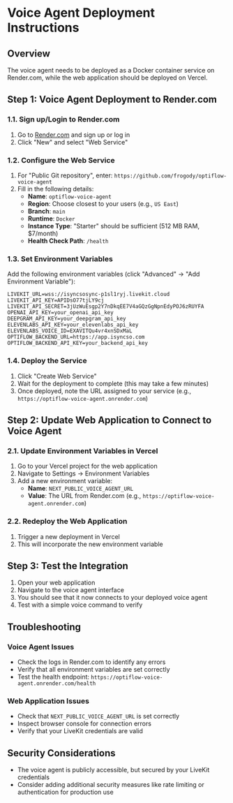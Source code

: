 # Voice Agent Deployment Instructions

## Overview
The voice agent needs to be deployed as a Docker container service on Render.com, while the web application should be deployed on Vercel.

## Step 1: Voice Agent Deployment to Render.com

### 1.1. Sign up/Login to Render.com
1. Go to [Render.com](https://render.com) and sign up or log in
2. Click "New" and select "Web Service"

### 1.2. Configure the Web Service
1. For "Public Git repository", enter: `https://github.com/frogody/optiflow-voice-agent`
2. Fill in the following details:
   - **Name**: `optiflow-voice-agent`
   - **Region**: Choose closest to your users (e.g., `US East`)
   - **Branch**: `main`
   - **Runtime**: `Docker`
   - **Instance Type**: "Starter" should be sufficient (512 MB RAM, $7/month)
   - **Health Check Path**: `/health`

### 1.3. Set Environment Variables
Add the following environment variables (click "Advanced" → "Add Environment Variable"):

```
LIVEKIT_URL=wss://isyncsosync-p1sl1ryj.livekit.cloud
LIVEKIT_API_KEY=APIDsO77tjLY9cj
LIVEKIT_API_SECRET=3jUzWuEsgp2Y7nDkqEE7V4aGQzGgNpnEdyPOJ6zRUYFA
OPENAI_API_KEY=your_openai_api_key
DEEPGRAM_API_KEY=your_deepgram_api_key
ELEVENLABS_API_KEY=your_elevenlabs_api_key
ELEVENLABS_VOICE_ID=EXAVITQu4vr4xnSDxMaL
OPTIFLOW_BACKEND_URL=https://app.isyncso.com
OPTIFLOW_BACKEND_API_KEY=your_backend_api_key
```

### 1.4. Deploy the Service
1. Click "Create Web Service"
2. Wait for the deployment to complete (this may take a few minutes)
3. Once deployed, note the URL assigned to your service (e.g., `https://optiflow-voice-agent.onrender.com`)

## Step 2: Update Web Application to Connect to Voice Agent

### 2.1. Update Environment Variables in Vercel
1. Go to your Vercel project for the web application
2. Navigate to Settings → Environment Variables
3. Add a new environment variable:
   - **Name**: `NEXT_PUBLIC_VOICE_AGENT_URL`
   - **Value**: The URL from Render.com (e.g., `https://optiflow-voice-agent.onrender.com`)

### 2.2. Redeploy the Web Application
1. Trigger a new deployment in Vercel
2. This will incorporate the new environment variable

## Step 3: Test the Integration

1. Open your web application
2. Navigate to the voice agent interface
3. You should see that it now connects to your deployed voice agent
4. Test with a simple voice command to verify

## Troubleshooting

### Voice Agent Issues
- Check the logs in Render.com to identify any errors
- Verify that all environment variables are set correctly
- Test the health endpoint: `https://optiflow-voice-agent.onrender.com/health`

### Web Application Issues
- Check that `NEXT_PUBLIC_VOICE_AGENT_URL` is set correctly
- Inspect browser console for connection errors
- Verify that your LiveKit credentials are valid

## Security Considerations

- The voice agent is publicly accessible, but secured by your LiveKit credentials
- Consider adding additional security measures like rate limiting or authentication for production use 